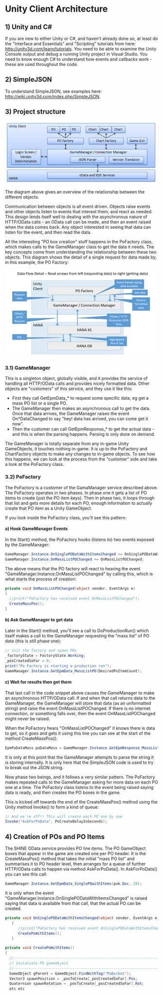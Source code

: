 # Unity Client Architecture

## 1) Unity and C#
If you are new to either Unity or C#, and haven't already done so, at least do the "Interface and Essentials" and "Scripting" tutorials from here: http://unity3d.com/learn/tutorials.  You need to be able to examine the Unity Console output and debug a running Unity project in Visual Studio.  You need to know enough C# to understand how events and callbacks work - these are used throughout the code.

## 2) SimpleJSON
To understand SimpleJSON, see examples here: http://wiki.unity3d.com/index.php/SimpleJSON.

## 3) Project structure

![](archsimple590.png?raw=true)

The diagram above gives an overview of the relationship between the different objects.

Communication between objects is all event driven.  Objects raise events and other objects listen to events that interest them, and react as needed.  This design lends itself well to dealing with the asynchronous nature of HTTP/OData calls - an OData call can be made, and then an event raised when the data comes back.  Any object interested in seeing that data can listen for the event, and then read the data.

All the interesting "PO box creation" stuff happens in the PoFactory class, which makes calls to the GameManager class to get the data it needs.  The key concepts come from understanding the relationship between these two objects. This diagram shows the detail of a single request for data made by, in this example, the PO Factory:

![](dataflowdetail.png?raw=true)

### 3.1) GameManager
This is a singleton object, globally visible, and it provides the service of handling all HTTP/OData calls and provides nicely formatted data.  Other objects are "customers" of this service, and they use it like this:
* First they call GetEpmData_* to request some specific data, eg get a mass PO list or a single PO.
* The GameManager then makes an asynchronous call to get the data.  Once that data arrives, the GameManager raises the event On\*DataChanged to say "hey! data has arrived, you can come get it now".
* Then the customer can call GetEpmResponse_* to get the actual data - and this is when the parsing happens.  Parsing is only done on demand.

The GameManager is totally separate from any in-game Unity GameObjects, it touches nothing in-game.  It is up to the PoFactory and ChartFactory objects to make any changes to in-game objects.  To see how this happens, we can look at the process from the "customer" side and take a look at the PoFactory class.

### 3.2) PoFactory
The PoFactory is a customer of the GamaManager service described above.  The PoFactory operates in two phases.  In phase one it gets a list of PO items to create (just the PO item keys).  Then in phase two, it loops through that list and gets more details for each PO, enough information to actually create that PO item as a Unity GameObject.

If you look inside the PoFactory class, you'll see this pattern:

#### a) Hook GameManager Events
In the Start() method, the PoFactory hooks (listens to) two events exposed by the GameManager:
```csharp
GameManager.Instance.OnSinglePODataWithItemsChanged += OnSinglePODataWithItemsChanged;
GameManager.Instance.OnMassListPOChanged += OnMassListPOChanged;
```
The above means that the PO factory will react to hearing the event "GameManager.Instance.OnMassListPOChanged" by calling this, which is what starts the process of creation:
```csharp
private void OnMassListPOChanged(object sender, EventArgs e)
{
  //print("PoFactory has received event OnMassListPOChanged");
  CreateMassPos();
}
```
#### b) Ask GameManager to get data
Later in the Start() method, you'll see a call to DoProductionRun() which itself makes a call to the GameManager requesting the "mass list" of PO data (this is still phase one):

```csharp
// init the factory and spawn POs
_factoryState = FactoryState.Working;
_posCreatedSoFar = 0;
print("Po Factory is starting a production run");
GameManager.Instance.GetEpmData_MassListPO(DesiredPoItemCount);
```
#### c) Wait for results then get them
That last call in the code snippet above causes the GameManager to make an asynchronous HTTP/OData call.  If and when that call returns data to the GameManager, the GameManager will store that data (as an unformatted string) and raise the event OnMassListPOChanged.  If there is no internet connection, or something falls over, then the event OnMassListPOChanged might never be raised.

When the PoFactory hears "OnMassListPOChanged" it knows there is data to get, so it goes and gets it using this line you can see at the start of the method CreateMassPos():
```csharp
EpmPoDataMass poDataMass = GameManager.Instance.GetEpmResponse_MassListPO();
```
It is only at this point that the GameManager attempts to parse the string it is storing internally.  It is only here that the SimpleJSON code is used to try to break out the JSON string.

Now phase two beings, and it follows a very similar pattern.  The PoFactory makes repeated calls to the GameManager asking for more data on each PO one at a time.  The PoFactory class listens to the event being raised saying data is ready, and then creates the PO boxes in the game.

This is kicked off towards the end of the CreateMassPos() method using the Unity method Invoke() to form a kind of queue:
```csharp
// And we're off!! This will create each PO one by one
Invoke("AskForPoData", PoCreateDelayInSeconds);
```

## 4) Creation of POs and PO Items
The SHINE OData service provides PO line items.  The PO GameObject boxes that appear in the game are created one per PO header.  It is the CreateMassPos() method that takes the initial "mass PO list" and summarises it to PO header level, then arranges for a queue of further HTTP/OData calls to happen via method AskForPoData().  In AskForPoData() you can see this call:

```csharp
GameManager.Instance.GetEpmData_SinglePOwithItems(pok.Doc, 20);
```

It is only when the event "GameManager.Instance.OnSinglePODataWithItemsChanged" is raised saying that data is available from that call, that the actual PO can be created.

```csharp
private void OnSinglePODataWithItemsChanged(object sender, EventArgs e)
   {
      //print("PoFactory has received event OnSinglePODataWithItemsChanged");
      CreatePoWithItems();
   }
```


```csharp
private void CreatePoWithItems()
{
  //-------------------------------------------------------------------------
  // Instatiate PO gameobject
  //-------------------------------------------------------------------------
  GameObject gParent = GameObject.FindWithTag("PoBucket");
  Vector3 spawnPosition = _posToCreate[_posCreatedSoFar].Pos; 
  Quaternion spawnRotation = _posToCreate[_posCreatedSoFar].Rot; 
  etc etc
```
